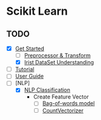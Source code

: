 # Scikit Learn

## TODO
- [x] [Get Started](https://scikit-learn.org/stable/getting_started.html)
    - [ ] [Preprocessor & Transform](https://scikit-learn.org/stable/getting_started.html#transformers-and-pre-processors)
    - [x] [Irist DataSet Understanding](https://dschloe.github.io/python/python_edu/04_machinelearning/chapter_4_4_classification_iris_example/)
- [ ] [Tutorial](https://scikit-learn.org/stable/tutorial/index.html#tutorial-menu)
- [ ] [User Guide](https://scikit-learn.org/stable/user_guide.html#user-guide)
- [ ] [NLP]
  - [x] [NLP Classification](https://towardsdatascience.com/machine-learning-nlp-text-classification-using-scikit-learn-python-and-nltk-c52b92a7c73a)
    - Create Feature Vector
      - [ ] [Bag-of-words model](https://en.wikipedia.org/wiki/Bag-of-words_model)
      - [ ] [CountVectorizer](https://scikit-learn.org/stable/modules/generated/sklearn.feature_extraction.text.CountVectorizer.html)